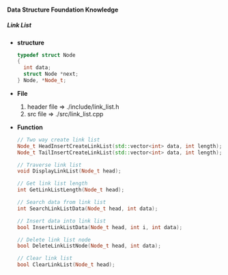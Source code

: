 #### Data Structure Foundation Knowledge

##### Link List

* **structure**

  ```C++
  typedef struct Node
  {
    int data;
    struct Node *next;
  } Node, *Node_t;
  ```

* **File**
  1. header file => ./include/link_list.h
  2. src file => ./src/link_list.cpp

* **Function**

  ```C++
  // Two way create link list 
  Node_t HeadInsertCreateLinkList(std::vector<int> data, int length);
  Node_t TailInsertCreateLinkList(std::vector<int> data, int length);
  
  // Traverse link list
  void DisplayLinkList(Node_t head);
  
  // Get link list length
  int GetLinkListLength(Node_t head);
  
  // Search data from link list
  int SearchLinkListData(Node_t head, int data); 
  
  // Insert data into link list
  bool InsertLinkListData(Node_t head, int i, int data);
  
  // Delete link list node
  bool DeleteLinkListNode(Node_t head, int data);
  
  // Clear link list
  bool ClearLinkList(Node_t head);
  ```
